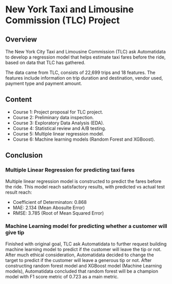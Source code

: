 # New York Taxi and Limousine Commission (TLC) Project
## Overview
The New York City Taxi and Limousine Commission (TLC) ask Automatidata to develop a regression model that helps estimate taxi fares before the ride, based on data that TLC has gathered.

The data came from TLC, consists of 22,699 trips and 18 features. The features include information on trip duration and destination, vendor used, payment type and payment amount.

## Content
- Course 1: Project proposal for TLC project.
- Course 2: Preliminary data inspection.
- Course 3: Exploratory Data Analysis (EDA).
- Course 4: Statistical review and A/B testing.
- Course 5: Multiple linear regression model.
- Course 6: Machine learning models (Random Forest and XGBoost).

## Conclusion
### Multiple Linear Regression for predicting taxi fares
Multiple linear regression model is constructed to predict the fares before the ride. This model reach satisfactory results, with predicted vs actual test result reach:
- Coefficient of Determinaton: 0.868
- MAE: 2.134 (Mean Abosulte Error)
- RMSE: 3.785 (Root of Mean Squared Error)

### Machine Learning model for predicting whether a customer will give tip
Finished with original goal, TLC ask Automatidata to further request building machine learning model to predict if the customer will leave the tip or not. After much ethical consideration, Automatidata decided to change the target to predict if the customer will leave a generous tip or not.
After constructing random forest model and XGBoost model (Machine Learning models), Automatidata concluded that random forest will be a champion model with F1 score metric of 0.723 as a main metric.
